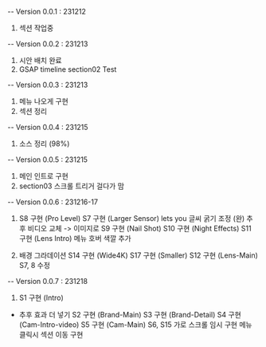 -- Version 0.0.1 : 231212

1. 섹션 작업중

-- Version 0.0.2 : 231213

1. 시안 배치 완료
2. GSAP timeline section02 Test

-- Version 0.0.3 : 231213

1. 메뉴 나오게 구현
2. 섹션 정리

-- Version 0.0.4 : 231215

1. 소스 정리 (98%)

-- Version 0.0.5 : 231215

1. 메인 인트로 구현
2. section03 스크롤 트리거 걸다가 맘

-- Version 0.0.6 : 231216-17

1. S8 구현 (Pro Level)
   S7 구현 (Larger Sensor)
   lets you 글씨 굵기 조정 (완)
   추후 비디오 교체 -> 이미지로
   S9 구현 (Nail Shot)
   S10 구현 (Night Effects)
   S11 구현 (Lens Intro)
   메뉴 호버 색깔 추가

2. 배경 그라데이션
   S14 구현 (Wide4K)
   S17 구현 (Smaller)
   S12 구현 (Lens-Main)
   S7, 8 수정

-- Version 0.0.7 : 231218

1. S1 구현 (Intro)

- 추후 효과 더 넣기
  S2 구현 (Brand-Main)
  S3 구현 (Brand-Detail)
  S4 구현 (Cam-Intro-video)
  S5 구현 (Cam-Main)
  S6, S15 가로 스크롤 임시 구현
  메뉴 클릭시 섹션 이동 구현
